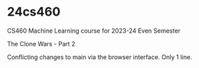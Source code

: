 # 24cs460
CS460 Machine Learning course for 2023-24 Even Semester

The Clone Wars - Part 2

Conflicting changes to main via the browser interface. Only 1 line. 
 

